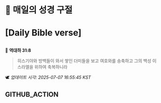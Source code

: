 # 🙏 매일의 성경 구절
# [Daily Bible verse]
##
<!-- START_BIBLE_VERSE -->
📖 **역대하 31:8**
> 히스기야와 방백들이 와서 쌓인 더미들을 보고 여호와를 송축하고 그의 백성 이스라엘을 위하여 축복하니라

🕊️ _업데이트 시각: 2025-07-07 16:55:45 KST_
  <!-- END_BIBLE_VERSE -->
## GITHUB_ACTION
